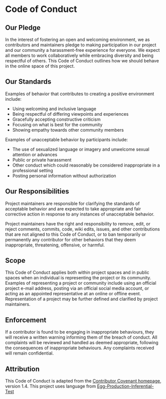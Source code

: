# Code of Conduct

## Our Pledge

In the interest of fostering an open and welcoming environment, we as contributors and maintainers pledge to making participation in our project and our community a harassment-free experience for everyone.
We expect all members to work collaboratively while embracing diversity and being respectful of others. This Code of Conduct outlines how we should behave in the online space of this project.

## Our Standards

Examples of behavior that contributes to creating a positive environment include:

* Using welcoming and inclusive language
* Being respectful of differing viewpoints and experiences
* Gracefully accepting constructive criticism
* Focusing on what is best for the community
* Showing empathy towards other community members

Examples of unacceptable behavior by participants include:

* The use of sexualized language or imagery and unwelcome sexual attention or advances
* Public or private harassment
* Other conduct which could reasonably be considered inappropriate in a professional setting
* Posting personal information without authorization

## Our Responsibilities

Project maintainers are responsible for clarifying the standards of acceptable behavior and are expected to take appropriate and fair corrective action in response to any instances of unacceptable behavior.

Project maintainers have the right and responsibility to remove, edit, or reject comments, commits, code, wiki edits, issues, and other contributions that are not aligned to this Code of Conduct, or to ban temporarily or permanently any contributor for other behaviors that they deem inappropriate, threatening, offensive, or harmful.

## Scope

This Code of Conduct applies both within project spaces and in public spaces when an individual is representing the project or its community. Examples of representing a project or community include using an official project e-mail address, posting via an official social media account, or acting as an appointed representative at an online or offline event. Representation of a project may be further defined and clarified by project maintainers.

## Enforcement

If a contributor is found to be engaging in inappropriate behaviours, they will receive a written warning informing them of the breach of conduct. All complaints will be reviewed and handled as deemed appropriate, following the consequences of inappropriate behaviours. Any complaints received will remain confidential.

## Attribution

This Code of Conduct is adapted from the [Contributor Covenant homepage](http://contributor-covenant.org/version/1/4), version 1.4.
This project uses language from [Egg-Production-Inferential-Test](https://github.com/UBC-MDS/Egg-Production-Inferential-Test/blob/main/CODE_OF_CONDUCT.md)
